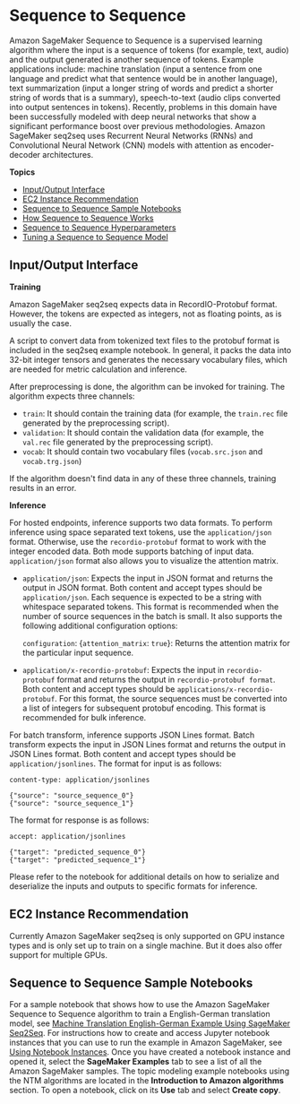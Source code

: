 # Sequence to Sequence<a name="seq-2-seq"></a>

Amazon SageMaker Sequence to Sequence is a supervised learning algorithm where the input is a sequence of tokens \(for example, text, audio\) and the output generated is another sequence of tokens\. Example applications include: machine translation \(input a sentence from one language and predict what that sentence would be in another language\), text summarization \(input a longer string of words and predict a shorter string of words that is a summary\), speech\-to\-text \(audio clips converted into output sentences in tokens\)\. Recently, problems in this domain have been successfully modeled with deep neural networks that show a significant performance boost over previous methodologies\. Amazon SageMaker seq2seq uses Recurrent Neural Networks \(RNNs\) and Convolutional Neural Network \(CNN\) models with attention as encoder\-decoder architectures\. 

**Topics**
+ [Input/Output Interface](#s2s-inputoutput)
+ [EC2 Instance Recommendation](#s2s-instances)
+ [Sequence to Sequence Sample Notebooks](#seq-2-seq-sample-notebooks)
+ [How Sequence to Sequence Works](seq-2-seq-howitworks.md)
+ [Sequence to Sequence Hyperparameters](seq-2-seq-hyperparameters.md)
+ [Tuning a Sequence to Sequence Model](seq-2-seq-tuning.md)

## Input/Output Interface<a name="s2s-inputoutput"></a>

**Training**

Amazon SageMaker seq2seq expects data in RecordIO\-Protobuf format\. However, the tokens are expected as integers, not as floating points, as is usually the case\.

A script to convert data from tokenized text files to the protobuf format is included in the seq2seq example notebook\. In general, it packs the data into 32\-bit integer tensors and generates the necessary vocabulary files, which are needed for metric calculation and inference\.

After preprocessing is done, the algorithm can be invoked for training\. The algorithm expects three channels:
+ `train`: It should contain the training data \(for example, the `train.rec` file generated by the preprocessing script\)\.
+ `validation`: It should contain the validation data \(for example, the `val.rec` file generated by the preprocessing script\)\.
+ `vocab`: It should contain two vocabulary files \(`vocab.src.json` and `vocab.trg.json`\) 

If the algorithm doesn't find data in any of these three channels, training results in an error\.

**Inference**

For hosted endpoints, inference supports two data formats\. To perform inference using space separated text tokens, use the `application/json` format\. Otherwise, use the `recordio-protobuf` format to work with the integer encoded data\. Both mode supports batching of input data\. `application/json` format also allows you to visualize the attention matrix\.
+ `application/json`: Expects the input in JSON format and returns the output in JSON format\. Both content and accept types should be `application/json`\. Each sequence is expected to be a string with whitespace separated tokens\. This format is recommended when the number of source sequences in the batch is small\. It also supports the following additional configuration options:

  `configuration`: \{`attention_matrix`: `true`\}: Returns the attention matrix for the particular input sequence\.
+ `application/x-recordio-protobuf`: Expects the input in `recordio-protobuf` format and returns the output in `recordio-protobuf format`\. Both content and accept types should be `applications/x-recordio-protobuf`\. For this format, the source sequences must be converted into a list of integers for subsequent protobuf encoding\. This format is recommended for bulk inference\.

For batch transform, inference supports JSON Lines format\. Batch transform expects the input in JSON Lines format and returns the output in JSON Lines format\. Both content and accept types should be `application/jsonlines`\. The format for input is as follows:

```
content-type: application/jsonlines

{"source": "source_sequence_0"}
{"source": "source_sequence_1"}
```

The format for response is as follows:

```
accept: application/jsonlines

{"target": "predicted_sequence_0"}
{"target": "predicted_sequence_1"}
```

Please refer to the notebook for additional details on how to serialize and deserialize the inputs and outputs to specific formats for inference\.

## EC2 Instance Recommendation<a name="s2s-instances"></a>

Currently Amazon SageMaker seq2seq is only supported on GPU instance types and is only set up to train on a single machine\. But it does also offer support for multiple GPUs\. 

## Sequence to Sequence Sample Notebooks<a name="seq-2-seq-sample-notebooks"></a>

For a sample notebook that shows how to use the Amazon SageMaker Sequence to Sequence algorithm to train a English\-German translation model, see [Machine Translation English\-German Example Using SageMaker Seq2Seq](https://github.com/awslabs/amazon-sagemaker-examples/blob/master/introduction_to_amazon_algorithms/seq2seq_translation_en-de/SageMaker-Seq2Seq-Translation-English-German.ipynb)\. For instructions how to create and access Jupyter notebook instances that you can use to run the example in Amazon SageMaker, see [Using Notebook Instances](nbi.md)\. Once you have created a notebook instance and opened it, select the **SageMaker Examples** tab to see a list of all the Amazon SageMaker samples\. The topic modeling example notebooks using the NTM algorithms are located in the **Introduction to Amazon algorithms** section\. To open a notebook, click on its **Use** tab and select **Create copy**\.